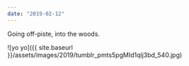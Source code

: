 ```yaml
---
date: "2019-02-12"
---
```


Going off-piste, into the woods.

![yo yo]({{ site.baseurl }}/assets/images/2019/tumblr_pmts5pgMId1qlj3bd_540.jpg)

